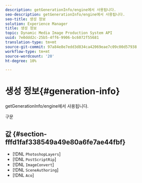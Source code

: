 ```yaml
---
description: getGenerationInfo/engine에서 사용됩니다.
seo-description: getGenerationInfo/engine에서 사용됩니다.
seo-title: 생성 정보
solution: Experience Manager
title: 생성 정보
topic: Dynamic Media Image Production System API
uuid: 7e0ddd2c-25b5-4ff6-9906-bc6072f55681
translation-type: tm+mt
source-git-commit: 97a84e8e7edd3d834ca42069eae7c09c00d57938
workflow-type: tm+mt
source-wordcount: '20'
ht-degree: 10%

---
```



# 생성 정보{#generation-info}

getGenerationInfo/engine에서 사용됩니다.

구문

## 값 {#section-fffd1faf338549a49e80a6fe7ae44fbf}

* [!DNL `PhotoshopLayers`]
* [!DNL `PostScriptRip`]
* [!DNL `ImageConvert`]
* [!DNL `SceneAuthoring`]
* [!DNL `Aco`]

